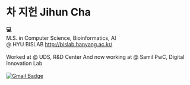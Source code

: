 # 차 지헌 Jihun Cha

<strong>💻</strong><br>
M.S. in Computer Science, Bioinformatics, AI<br>
@ HYU BISLAB http://bislab.hanyang.ac.kr/
<br><br>
Worked at @ UDS, R&D Center
And now working at @ Samil PwC, Digital Innovation Lab
<br><br>
[![Gmail Badge](https://img.shields.io/badge/Gmail-d14836?style=flat-square&logo=Gmail&logoColor=white&link=mailto:jjuhee0913@gmail.com)](mailto:chafloats@gmail.com)

